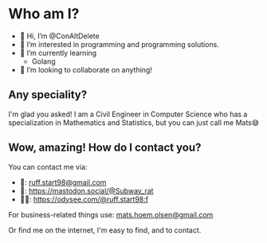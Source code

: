 # Who am I?
- 👋 Hi, I’m @ConAltDelete
- 👀 I’m interested in programming and programming solutions.
- 🌱 I’m currently learning
  - Golang
- 💞️ I’m looking to collaborate on anything!

## Any speciality? 

I'm glad you asked! I am a Civil Engineer in Computer Science who has a specialization in Mathematics and Statistics, but you can just call me Mats😅

## Wow, amazing! How do I contact you?

You can contact me via:

- 📧: ruff.start98@gmail.com
- 🐘: https://mastodon.social/@Subway_rat
- 🧑‍🚀: https://odysee.com/@ruff.start98:f

For business-related things use: mats.hoem.olsen@gmail.com

Or find me on the internet, I'm easy to find, and to contact.

<!---
ConAltDelete/ConAltDelete is a ✨ special ✨ repository because its `README.md` (this file) appears on your GitHub profile.
You can click the Preview link to take a look at your changes.
--->
